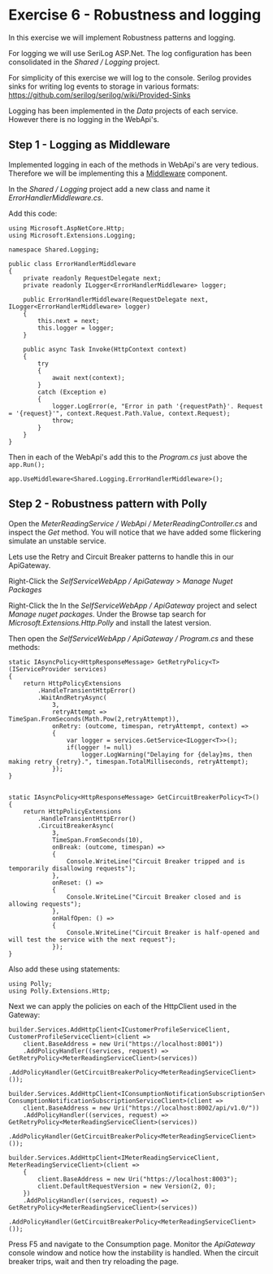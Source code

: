 # Exercise 6 - Robustness and logging

In this exercise we will implement Robustness patterns and logging.

For logging we will use SeriLog ASP.Net. The log configuration has been consolidated in the _Shared / Logging_ project.

For simplicity of this exercise we will log to the console. Serilog provides sinks for writing log events to storage in various formats: https://github.com/serilog/serilog/wiki/Provided-Sinks

Logging has been implemented in the _Data_ projects of each service. However there is no logging in the WebApi's.

## Step 1 -  Logging as Middleware

Implemented logging in each of the methods in WebApi's are very tedious. Therefore we will be implementing this a [Middleware](https://docs.microsoft.com/en-us/aspnet/core/fundamentals/middleware/?view=aspnetcore-6.0) component.

In the _Shared / Logging_ project add a new class and name it _ErrorHandlerMiddleware.cs_.

Add this code:

```
using Microsoft.AspNetCore.Http;
using Microsoft.Extensions.Logging;

namespace Shared.Logging;

public class ErrorHandlerMiddleware
{
    private readonly RequestDelegate next;
    private readonly ILogger<ErrorHandlerMiddleware> logger;

    public ErrorHandlerMiddleware(RequestDelegate next, ILogger<ErrorHandlerMiddleware> logger)
    {
        this.next = next;
        this.logger = logger;
    }

    public async Task Invoke(HttpContext context)
    {
        try
        {
            await next(context);
        }
        catch (Exception e)
        {
            logger.LogError(e, "Error in path '{requestPath}'. Request = '{request}'", context.Request.Path.Value, context.Request);
            throw;
        }
    }
}
```

Then in each of the WebApi's add this to the _Program.cs_ just above the ``app.Run();``

```
app.UseMiddleware<Shared.Logging.ErrorHandlerMiddleware>();
```

## Step 2 - Robustness pattern with Polly

Open the _MeterReadingService / WebApi / MeterReadingController.cs_ and inspect the _Get_ method. You will notice that we have added some flickering simulate an unstable service.

Lets use the Retry and Circuit Breaker patterns to handle this in our ApiGateway.

Right-Click the  _SelfServiceWebApp / ApiGateway_ > _Manage Nuget Packages_ 

Right-Click the In the _SelfServiceWebApp / ApiGateway_ project and select _Manage nuget packages_. Under the Browse tap search for _Microsoft.Extensions.Http.Polly_ and install the latest version.

Then open the _SelfServiceWebApp / ApiGateway / Program.cs_ and these methods:

```
static IAsyncPolicy<HttpResponseMessage> GetRetryPolicy<T>(IServiceProvider services)
{
    return HttpPolicyExtensions
        .HandleTransientHttpError()
        .WaitAndRetryAsync(
            3, 
            retryAttempt => TimeSpan.FromSeconds(Math.Pow(2,retryAttempt)), 
            onRetry: (outcome, timespan, retryAttempt, context) =>
            {
                var logger = services.GetService<ILogger<T>>();
                if(logger != null)
                    logger.LogWarning("Delaying for {delay}ms, then making retry {retry}.", timespan.TotalMilliseconds, retryAttempt);
            });
}


static IAsyncPolicy<HttpResponseMessage> GetCircuitBreakerPolicy<T>()
{
    return HttpPolicyExtensions
        .HandleTransientHttpError()
        .CircuitBreakerAsync(
            3,
            TimeSpan.FromSeconds(10),
            onBreak: (outcome, timespan) =>
            {
                Console.WriteLine("Circuit Breaker tripped and is temporarily disallowing requests");
            },
            onReset: () =>
            {
                Console.WriteLine("Circuit Breaker closed and is allowing requests");
            },
            onHalfOpen: () =>
            {
                Console.WriteLine("Circuit Breaker is half-opened and will test the service with the next request");
            });
}
```
Also add these using statements:

```
using Polly;
using Polly.Extensions.Http;
```

Next we can apply the policies on each of the HttpClient used in the Gateway:

```
builder.Services.AddHttpClient<ICustomerProfileServiceClient, CustomerProfileServiceClient>(client =>
    client.BaseAddress = new Uri("https://localhost:8001"))
    .AddPolicyHandler((services, request) => GetRetryPolicy<MeterReadingServiceClient>(services))
    .AddPolicyHandler(GetCircuitBreakerPolicy<MeterReadingServiceClient>());

builder.Services.AddHttpClient<IConsumptionNotificationSubscriptionServiceClient, ConsumptionNotificationSubscriptionServiceClient>(client =>
    client.BaseAddress = new Uri("https://localhost:8002/api/v1.0/"))
    .AddPolicyHandler((services, request) => GetRetryPolicy<MeterReadingServiceClient>(services))
    .AddPolicyHandler(GetCircuitBreakerPolicy<MeterReadingServiceClient>());

builder.Services.AddHttpClient<IMeterReadingServiceClient, MeterReadingServiceClient>(client =>
    {
        client.BaseAddress = new Uri("https://localhost:8003");
        client.DefaultRequestVersion = new Version(2, 0);
    })
    .AddPolicyHandler((services, request) => GetRetryPolicy<MeterReadingServiceClient>(services))
    .AddPolicyHandler(GetCircuitBreakerPolicy<MeterReadingServiceClient>());
```

Press F5 and navigate to the Consumption page. Monitor the _ApiGateway_ console window and notice how the instability is handled. When the circuit breaker trips, wait and then try reloading the page.